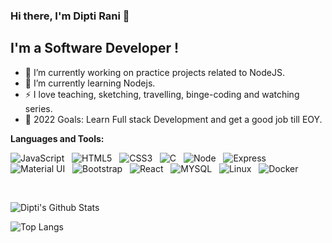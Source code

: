 ### Hi there, I'm Dipti Rani 👋

## I'm a Software Developer !

- 🔭 I’m currently working on practice projects related to NodeJS.
- 🌱 I’m currently learning Nodejs.
- :zap: I love teaching, sketching, travelling, binge-coding and watching series.
- 🥅 2022 Goals: Learn Full stack Development and get a good job till EOY.


**Languages and Tools:** 

![JavaScript](https://img.shields.io/badge/-JavaScript-black?logo=javascript&style=social)&nbsp;&nbsp;
![HTML5](https://img.shields.io/badge/-HTML5-black?logo=html5&style=social)&nbsp;&nbsp;
![CSS3](https://img.shields.io/badge/-CSS3-black?logo=css3&style=social)&nbsp;&nbsp;
![C](https://img.shields.io/badge/-c-black?logo=c&style=social)&nbsp;&nbsp;
![Node](https://img.shields.io/badge/-node-black?logo=node&style=social)&nbsp;&nbsp;
![Express](https://img.shields.io/badge/-express-black?logo=express&style=social)&nbsp;&nbsp;
![Material UI](https://img.shields.io/badge/-Material_UI-black?logo=material-ui&style=social)&nbsp;&nbsp;
![Bootstrap](https://img.shields.io/badge/-Bootstrap-black?logo=bootstrap&style=social)&nbsp;&nbsp;
![React](https://img.shields.io/badge/-React-black?logo=react&style=social)&nbsp;&nbsp;
![MYSQL](https://img.shields.io/badge/-MYSQL-black?logo=mysql&style=social)&nbsp;&nbsp;
![Linux](https://img.shields.io/badge/-linux-black?logo=linux&style=social)&nbsp;&nbsp;
![Docker](https://img.shields.io/badge/-Docker-black?logo=Docker&style=social)&nbsp;&nbsp;

<br />


![Dipti's Github Stats](https://github-readme-stats.vercel.app/api?username=diptirani16&count_private=true&show_icons=true&include_all_commits=true)
<br />
 
![Top Langs](https://github-language-stats.vercel.app/api/top-langs?username=diptirani16&layout=compact)
